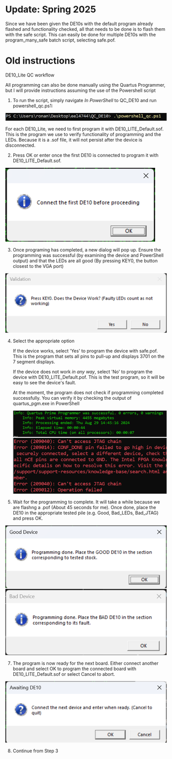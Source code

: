 # Update: Spring 2025
Since we have been given the DE10s with the default program already flashed and functionality checked, all that needs to be done is to flash them with the safe script. This can easily be done for multiple DE10s with the program_many_safe batch script, selecting safe.pof.
























# Old instructions

DE10_Lite QC workflow

All programming can also be done manually using the Quartus Programmer, but I will provide instructions assuming the use of the Powershell script

1. To run the script, simply navigate *In PowerShell* to QC_DE10 and run powershell_qc.ps1:

![Running the QC script via Powershell](image.png)

For each DE10_Lite, we need to first program it with DE10_LITE_Default.sof. This is the program we use to verify functionality of programming and the LEDs. Because it is a .sof file, it will not persist after the device is disconnected.

2. Press OK or enter once the first DE10 is connected to program it with DE10_LITE_Default.sof. 

![Press OK to continue when ready](image-1.png)

3. Once programing has completed, a new dialog will pop up. Ensure the programming was successful (by examining the device and PowerShell output) and that the LEDs are all good (By pressing KEY0, the button closest to the VGA port)

![Validation window](image-2.png)

4. Select the appropriate option

    If the device works, select 'Yes' to program the device with safe.pof. This is the program that sets all pins to pull-up and displays 3701 on the 7 segment displays.

    If the device does not work *in any way*, select 'No' to program the device with DE10_LITE_Default.pof. This is the test program, so it will be easy to see the device's fault.

    At the moment, the program does not check if programming completed successfully. You can verify it by checking the output of quartus_pgm.exe in PowerShell
   
    ![Programming success eg](image-6.png)
    ![Programming failure eg](image-7.png)

6. Wait for the programming to complete. It will take a while because we are flashng a .pof (About 45 seconds for me). Once done, place the DE10 in the appropriate tested pile (e.g. Good, Bad_LEDs, Bad_JTAG) and press OK.
   
![Good board message](image-3.png)
![Bad board message](image-5.png)

7. The program is now ready for the next board. Either connect another board and select OK to program the connected board with DE10_LITE_Default.sof or select Cancel to abort. 

![Next board](image-4.png)

8. Continue from Step 3

